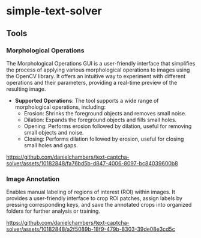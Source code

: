 # simple-text-solver


## Tools
### Morphological Operations

The Morphological Operations GUI is a user-friendly interface that simplifies the process of applying various morphological operations to images using the OpenCV library. It offers an intuitive way to experiment with different operations and their parameters, providing a real-time preview of the resulting image. 

- **Supported Operations**: The tool supports a wide range of morphological operations, including:
  - Erosion: Shrinks the foreground objects and removes small noise.
  - Dilation: Expands the foreground objects and fills small holes.
  - Opening: Performs erosion followed by dilation, useful for removing small objects and noise.
  - Closing: Performs dilation followed by erosion, useful for closing small holes and gaps.



https://github.com/danielchambers/text-captcha-solver/assets/10182848/fa76bd5b-d847-4006-8097-bc84039600b8



### Image Annotation

Enables manual labeling of regions of interest (ROI) within images. It provides a user-friendly interface to crop ROI patches, assign labels by pressing corresponding keys, and save the annotated crops into organized folders for further analysis or training.


https://github.com/danielchambers/text-captcha-solver/assets/10182848/a2f5089b-18f9-479b-8303-39de08e3cd5c

